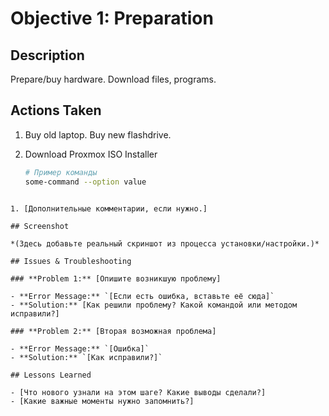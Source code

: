 # Objective 1: Preparation

## Description
Prepare/buy hardware. Download files, programs.

## Actions Taken
1. Buy old laptop. Buy new flashdrive.
2. Download Proxmox ISO Installer



   ```bash
   # Пример команды
   some-command --option value

```

1. [Дополнительные комментарии, если нужно.]

## Screenshot

*(Здесь добавьте реальный скриншот из процесса установки/настройки.)*

## Issues & Troubleshooting

### **Problem 1:** [Опишите возникшую проблему]

- **Error Message:** `[Если есть ошибка, вставьте её сюда]`
- **Solution:** [Как решили проблему? Какой командой или методом исправили?]

### **Problem 2:** [Вторая возможная проблема]

- **Error Message:** `[Ошибка]`
- **Solution:** `[Как исправили?]`

## Lessons Learned

- [Что нового узнали на этом шаге? Какие выводы сделали?]
- [Какие важные моменты нужно запомнить?]
